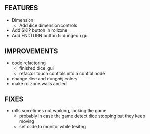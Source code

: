 ## FEATURES
- Dimension
    - Add dice dimension controls
- Add SKIP button in rollzone
- Add ENDTURN button to dungeon gui

## IMPROVEMENTS
- code refactoring
    - finished dice_gui
    - refactor touch controls into a control node
- change dice and dungobj colors
- make rollzone walls angled

## FIXES
- rolls sometimes not working, locking the game
    - probably in case the game detect dice stopping but they keep moving
    - set code to monitor while tesitng
